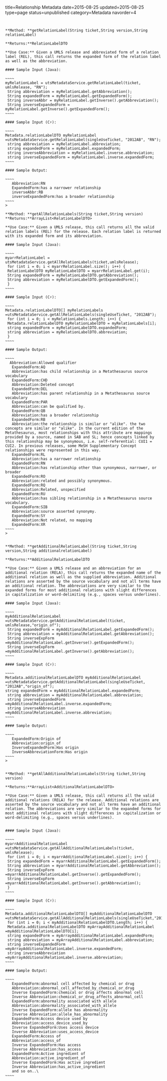 title=Relationship Metadata
date=2015-08-25
updated=2015-08-25
type=page
status=unpublished
category=Metadata
navorder=4
~~~~~~


**Method: **getRelationLabel(String ticket,String version,String relationLabel)

**Returns:**RelationLabelDTO

**Use Case:** Given a UMLS release and abbreviated form of a relation label (REL), this call returns the expanded form of the relation label as well as the abbreviation.

#### Sample Input (Java):

~~~~
myRelationLabel = utsMetadataService.getRelationLabel(ticket, umlsRelease, "RN");
 String abbreviation = myRelationLabel.getAbbreviation();
 String expandedForm = myRelationLabel.getExpandedForm();
 String inverseAbbr = myRelationLabel.getInverse().getAbbreviation();
 String inverseExpandedForm = myRelationLabel.getInverse().getExpandedForm();
~~~~

#### Sample Input (C♯):

~~~~
Metadata.relationLabelDTO myRelationLabel =utsMetadataService.getRelationLabel(singleUseTicket, "2012AB", "RN");
 string abbreviation = myRelationLabel.abbreviation;
 string expandedForm = myRelationLabel.expandedForm;
 string inverseAbbreviation = myRelationLabel.inverse.abbreviation;
 string inverseExpandedForm = myRelationLabel.inverse.expandedForm;
~~~~

#### Sample Output:

~~~~  
   Abbreviation:RN
   ExpandedForm:has a narrower relationship
   inverseAbbr:RB
   inverseExpandedForm:has a broader relationship
~~~~
>

**Method: **getAllRelationLabels(String ticket,String version)
**Returns:**ArrayList<RelationLabelDTO>

**Use Case:** Given a UMLS release, this call returns all the valid relation labels (REL) for the release. Each relation label is returned with its expanded form and its abbreviation.

#### Sample Input (Java):

~~~~
myarrRelationLabel = utsMetadataService.getAllRelationLabels(ticket,umlsRelease);
 for (int i = 0; i < myarrRelationLabel.size(); i++) {
 RelationLabelDTO myRelationLabelDTO = myarrRelationLabel.get(i);
 String expandedForm = myRelationLabelDTO.getAbbreviation();
 String abbreviation = myRelationLabelDTO.getExpandedForm();
 }
~~~~

#### Sample Input (C♯):

~~~~
Metadata.relationLabelDTO[] myRelationLabels =utsMetadataService.getAllRelationLabels(singleUseTicket, "2012AB");
 for (int i = 0; i < myRelationLabels.Length; i++) {
 Metadata.relationLabelDTO myRelationLabelDTO = myRelationLabels[i];
 string expandedForm = myRelationLabelDTO.expandedForm;
 string abbreviation = myRelationLabelDTO.abbreviation;
 }
~~~~

#### Sample Output:

~~~~
  Abbreviation:Allowed qualifier
   ExpandedForm:AQ
   Abbreviation:has child relationship in a Metathesaurus source vocabulary
   ExpandedForm:CHD
   Abbreviation:Deleted concept
   ExpandedForm:DEL
   Abbreviation:has parent relationship in a Metathesaurus source vocabulary
   ExpandedForm:PAR
   Abbreviation:can be qualified by.
   ExpandedForm:QB
   Abbreviation:has a broader relationship
   ExpandedForm:RB
   Abbreviation:the relationship is similar or "alike". the two concepts are similar or "alike". In the current edition of the Metathesaurus, most relationships with this attribute are mappings provided by a source, named in SAB and SL; hence concepts linked by this relationship may be synonymous, i.e. self-referential: CUI1 = CUI2. In previous releases, some MeSH Supplementary Concept relationships were represented in this way.
   ExpandedForm:RL
   Abbreviation:has a narrower relationship
   ExpandedForm:RN
   Abbreviation:has relationship other than synonymous, narrower, or broader
   ExpandedForm:RO
   Abbreviation:related and possibly synonymous.
   ExpandedForm:RQ
   Abbreviation:Related, unspecified
   ExpandedForm:RU
   Abbreviation:has sibling relationship in a Metathesaurus source vocabulary.
   ExpandedForm:SIB
   Abbreviation:source asserted synonymy.
   ExpandedForm:SY
   Abbreviation:Not related, no mapping
   ExpandedForm:XR
~~~~
> 


**Method: **getAdditionalRelationLabel(String ticket,String version,String additionalrelationLabel)

**Returns:**AdditionalRelationLabelDTO

**Use Case:** Given a UMLS release and an abbreviation for an additional relation (RELA), this call returns the expanded name of the additional relation as well as the supplied abbreviation. Additional relations are asserted by the source vocabulary and not all terms have an additional relation. The abbreviations are very similar to the expanded forms for most additional relations with slight differences in capitalization or word-delimiting (e.g., spaces versus underlines).

#### Sample Input (Java):

~~~~
myAdditionalRelationLabel =utsMetadataService.getAdditionalRelationLabel(ticket, umlsRelease,"origin_of");
 String expandedForm = myAdditionalRelationLabel.getExpandedForm();
 String abbreviation = myAdditionalRelationLabel.getAbbreviation();
 String inverseExpForm =myAdditionalRelationLabel.getInverse().getExpandedForm();
 String inverseExpForm =myAdditionalRelationLabel.getInverse().getAbbreviation();
~~~~

#### Sample Input (C♯):

~~~~
Metadata.additionalRelationLabelDTO myAdditionalRelationLabel =utsMetadataService.getAdditionalRelationLabel(singleUseTicket, "2012AB","origin_of");
string expandedForm = myAdditionalRelationLabel.expandedForm;
 string abbreviation = myAdditionalRelationLabel.abbreviation;
 string inverseExpandedForm =myAdditionalRelationLabel.inverse.expandedForm;
 string inverseAbbreviation =myAdditionalRelationLabel.inverse.abbreviation;
~~~~

#### Sample Output:

~~~~  
   ExpandedForm:Origin of
   Abbreviation:origin_of
   InverseExpandedForm:Has origin
   InverseAbbreviationForm:Has origin
~~~~
>


**Method: **getAllAdditionalRelationLabels(String ticket,String version)

**Returns:**ArrayList<AdditionalRelationLabelDTO>

**Use Case:** Given a UMLS release, this call returns all the valid additional relations (RELA) for the release. Additional relations are asserted by the source vocabulary and not all terms have an additional
relation. The abbreviations are very similar to the expanded forms for most additional relations with slight differences in capitalization or word-delimiting (e.g., spaces versus underlines).


#### Sample Input (Java):

~~~~
myarrAdditionalRelationLabel =utsMetadataService.getAllAdditionalRelationLabels(ticket, umlsRelease);
 for (int i = 0; i < myarrAdditionalRelationLabel.size(); i++) {
 String expandedForm = myarrAdditionalRelationLabel.getExpandedForm();
 String abbreviation = myarrAdditionalRelationLabel.getAbbreviation();
 String inverseExpForm =myarrAdditionalRelationLabel.getInverse().getExpandedForm();
 String inverseExpForm =myarrAdditionalRelationLabel.getInverse().getAbbreviation();
 }
~~~~

#### Sample Input (C♯):

~~~~
Metadata.additionalRelationLabelDTO[] myAdditionalRelationLabelDTO =utsMetadataService.getAllAdditionalRelationLabels(singleUseTicket,"2012AB");
 for (int i = 0; i < myAdditionalRelationLabelDTO.Length; i++) {
 Metadata.additionalRelationLabelDTO myArrayAdditionalRelationLabel =myAdditionalRelationLabelDTO[i];
 string expandedForm = myArrayAdditionalRelationLabel.expandedForm;
 string abbreviation = myArrayAdditionalRelationLabel.abbreviation;
 string inverseExpandedForm =myArrayAdditionalRelationLabel.inverse.expandedForm;
 string inverseAbbreviation =myArrayAdditionalRelationLabel.inverse.abbreviation;
~~~~

#### Sample Output:

~~~~
   ExpandedForm:abnormal cell affected by chemical or drug
   Abbreviation:abnormal_cell_affected_by_chemical_or_drug
   Inverse ExpandedForm:chemical or drug affects abnormal cell
   Inverse Abbreviation:chemical_or_drug_affects_abnormal_cell
   ExpandedForm:abnormality associated with allele
   Abbreviation:abnormality_associated_with_allele
   Inverse ExpandedForm:allele has abnormality
   Inverse Abbreviation:allele_has_abnormality
   ExpandedForm:Access device used by
   Abbreviation:access_device_used_by
   Inverse ExpandedForm:Uses access device
   Inverse Abbreviation:uses_access_device
   ExpandedForm:Access of
   Abbreviation:access_of
   Inverse ExpandedForm:Has access
   Inverse Abbreviation:has_access
   ExpandedForm:Active ingredient of
   Abbreviation:active_ingredient_of
   Inverse ExpandedForm:Has active ingredient
   Inverse Abbreviation:has_active_ingredient
   and so on..\
~~~~

  